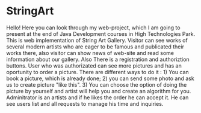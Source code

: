 # StringArt

Hello! Here you can look through my web-project, which I am going to present at the end of Java Development courses in High Technologies Park.
This is web implementation of String Art Gallery. Visitor can see works of several modern artists who are eager to be famous and publicated their works there, also visitor can show news of web-site and read some information about our gallery. Also There is a registration and authoriztion buttons. User who was authorizated can see more pictures and has an oportunity to order a picture. There are different ways to do it : 1) You can book a picture, which is already done; 2) you can send some photo and ask us to create picture "like this". 3) You can choose the option of doing the picture by yourself and artist will help you and create an algorithm for you.
Adminitrator is an artists and if he likes the order he can accept it. He can see users list and all requests to manage his time and inquiries.

